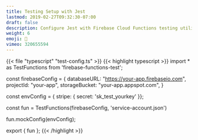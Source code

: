 ```yaml
---
title: Testing Setup with Jest
lastmod: 2019-02-27T09:32:30-07:00
draft: false
description: Configure Jest with Firebase Cloud Functions testing utilities. 
weight: 6
emoji: 🔬
vimeo: 320655594
---
```


{{< file "typescript" "test-config.ts" >}}
{{< highlight typescript >}}
import * as TestFunctions from 'firebase-functions-test';

const firebaseConfig = {
    databaseURL: "https://your-app.firebaseio.com",
    projectId: "your-app",
    storageBucket: "your-app.appspot.com",
}

const envConfig = { stripe: { secret: 'sk_test_yourkey' }};

const fun = TestFunctions(firebaseConfig, 'service-account.json')

fun.mockConfig(envConfig);

export { fun };
{{< /highlight >}}
